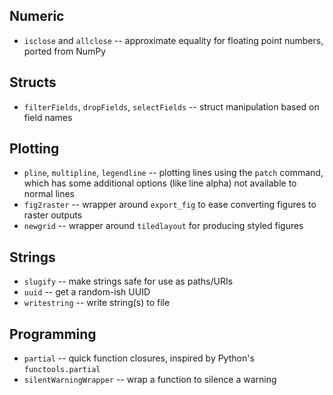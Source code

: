 Numeric
-------

- `isclose` and `allclose` -- approximate equality for floating point numbers,
  ported from NumPy

Structs
-------

- `filterFields`, `dropFields`, `selectFields` -- struct manipulation based on
  field names

Plotting
--------

- `pline`, `multipline`, `legendline` -- plotting lines using the `patch`
  command, which has some additional options (like line alpha) not available to
  normal lines
- `fig2raster` -- wrapper around `export_fig` to ease converting figures to
  raster outputs
- `newgrid` -- wrapper around `tiledlayout` for producing styled figures

Strings
-------

- `slugify` -- make strings safe for use as paths/URIs
- `uuid` -- get a random-ish UUID
- `writestring` -- write string(s) to file

Programming
-----------

- `partial` -- quick function closures, inspired by Python's `functools.partial`
- `silentWarningWrapper` -- wrap a function to silence a warning
